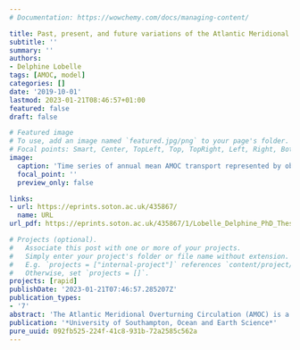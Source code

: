 ```yaml
---
# Documentation: https://wowchemy.com/docs/managing-content/

title: Past, present, and future variations of the Atlantic Meridional Overturning Circulation
subtitle: ''
summary: ''
authors:
- Delphine Lobelle
tags: [AMOC, model]
categories: []
date: '2019-10-01'
lastmod: 2023-01-21T08:46:57+01:00
featured: false
draft: false

# Featured image
# To use, add an image named `featured.jpg/png` to your page's folder.
# Focal points: Smart, Center, TopLeft, Top, TopRight, Left, Right, BottomLeft, Bottom, BottomRight.
image:
  caption: 'Time series of annual mean AMOC transport represented by observations using RAPID (black line) from 2004 to 2017 and 20 CMIP5 RCP8.5 models (coloured lines) at 26.5◦ N from 2006 to 2100.'
  focal_point: ''
  preview_only: false

links:
- url: https://eprints.soton.ac.uk/435867/
  name: URL
url_pdf: https://eprints.soton.ac.uk/435867/1/Lobelle_Delphine_PhD_Thesis.pdf

# Projects (optional).
#   Associate this post with one or more of your projects.
#   Simply enter your project's folder or file name without extension.
#   E.g. `projects = ["internal-project"]` references `content/project/deep-learning/index.md`.
#   Otherwise, set `projects = []`.
projects: [rapid]
publishDate: '2023-01-21T07:46:57.285207Z'
publication_types:
- '7'
abstract: 'The Atlantic Meridional Overturning Circulation (AMOC) is a key mechanism of the global coupled ocean-atmosphere climate system, primarily via the redistribution of heat. The northward transport of warm, salty near-surface waters from the southern hemisphere is a unique feature of the Atlantic Ocean, where paleoclimate records have associated past shutdowns of the AMOC with abrupt cooling periods, potentially lasting over a millennium. According to future projections produced by the Coupled Model Intercomparison Project Phase 5 (CMIP5), an AMOC shutdown is unlikely in the next century, although a weakening is very likely, under climate change scenarios. On the other hand, studies estimating the past and current AMOC transport struggle to reach a consensus regarding whether the AMOC has recently undergone or is undergoing a transient decline, and if so, whether it is due to current anthropogenic climate change. This is due to the complexity of the relative contribution of natural and anthropogenic forcings on AMOC variability, and limited direct observational records; the longest continuous trans-basin array being RAPID, which started in 2004. Determining how many years are required to detect a statistically significant AMOC decline is therefore the starting point of this study. From simulations of an artificial AMOC timeseries, generated based on statistical properties of the RAPID and CMIP5 AMOC, an AMOC decline is detectable after 28 to 35 years (i.e., over a decade more than current observations). This reinforces the demand for improved proxy estimates, and defines the incentive behind the other analyses in this study; to investigate potential reconstructions or indicators of the AMOC’s variability and trend in the past and the future. Using a multi-model approach to test the robustness, a proxy, that is presumably dynamically associated to the AMOC, is explored; sea surface height (SSH). The relationship between the AMOC and SSH is shown to be inconsistent across the CMIP5 models and therefore fails tore construct the AMOC’s inter annual variability or multi-decadal trend, using a 13-yeartraining period. This suggests that tidal gauge data can not be used to extend the current RAPID data in the past to identify if a long-term decline has been occurring. To further characterise the potential of an AMOC slowdown, a past and future trend probability analysis is explored using the CMIP5 database. Using 250 years of historical and future scenario data reveals that forced ensemble mean AMOC trends shift the probability of a decline outside its range of natural variability (which is estimated from the control runs), after a sustained 5-year decline or longer. This suggests that inter annual AMOC events are not significantly affected by anthropogenic forcing compared to their natural variability. Furthermore, under the ‘business-as-usual’ scenario (RCP8.5)the probability of a 20-year decline remains high (at 86.5%), and the probability of an ‘intense’ decline reaches a maximum of 55.7% (vs. 13.2% in the historical scenario);in a ‘stabilisation’ scenario (RCP4.5) the trend probability recovers its pre-industrial values by 2100. A 20-year rogue period is identified from 1995 to 2015, marked by simultaneous unique features in the AMOC and salinity transport that are not replicated over any other 20-year period within the 250-year timeseries. These features include the maximum probability and magnitude of an ‘intense’ AMOC decline, and a sustained20-year decline in subpolar salinity transport caused by internal oceanic (as opposed to atmospheric) feedbacks. This work therefore highlights the potential use of direct observations (after another decade of data), and ensemble mean numerical models tore present changes in past, present, and future natural and forced AMOC variability. Such an understanding can be used to improve future climate risk mitigation strategies and planning, with global socio-economic importance in the 21st century.'
publication: '*University of Southampton, Ocean and Earth Science*'
pure_uuid: 092fb525-224f-41c8-931b-72a2585c562a
---
```

